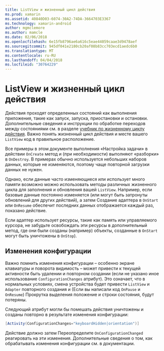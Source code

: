 ```yaml
---
title: ListView и жизненный цикл действия
ms.prod: xamarin
ms.assetid: 40840D03-6074-30A2-74DA-3664703E3367
ms.technology: xamarin-android
author: mgmclemore
ms.author: mamcle
ms.date: 02/06/2018
ms.openlocfilehash: 6e15fb8796ae6a616c5eae44059caae3d9478aef
ms.sourcegitcommit: 945df041e2180cb20af08b83cc703ecd1aedc6b0
ms.translationtype: MT
ms.contentlocale: ru-RU
ms.lasthandoff: 04/04/2018
ms.locfileid: "30764229"
---
```

# <a name="listview-and-the-activity-lifecycle"></a>ListView и жизненный цикл действия

Действия проходят определенных состояний как выполнения приложения, такие как запуск, запуска, приостановки и остановки. Дополнительные сведения и инструкции по обработке переходов между состояниями см. в разделе [учебник по жизненному циклу действия](~/android/app-fundamentals/activity-lifecycle/index.md).
Важно понять жизненный цикл действия и месте вашего `ListView` код в правильное расположение.

Все примеры в этом документе выполнения «Настройка задачи» в действии `OnCreate` метод и (при необходимости) выполняют «разборки» в `OnDestroy`. В примерах обычно используется небольших наборов данных, которые не изменяются, поэтому чаще повторной загрузки данных не нужен.

Однако, если данные часто изменяющиеся или использует много памяти возможно можно использовать методы различных жизненного цикла для заполнения и обновления вашей `ListView`. Например, если базовые данные постоянно изменяется (или могут быть затронуты обновлений для других действий), а затем Создание адаптера в `OnStart` или `OnResume` обеспечит последних данных отображается каждый раз, показано действие.

Если адаптер использует ресурсы, такие как память или управляемого курсора, не забудьте освобождать эти ресурсы в дополнительный метод, где они были созданы (например) объекты, созданные в `OnStart` могут быть уничтожены в `OnStop`).


## <a name="configuration-changes"></a>Изменения конфигурации

Важно помнить изменения конфигурации &ndash; особенно экране клавиатуры и поворота видимость &ndash; может привести к текущей активности быть удалении и повторном создании (если не указано иное использование `ConfigurationChanges` атрибут). Это означает, что в нормальных условиях, смена устройства будет привести `ListView` и `Adapter` повторного создания и (Если вы написали код `OnPause` и `OnResume`) Прокрутка выделения положение и строки состояния, будут потеряны.

Следующий атрибут могли бы помешать действия уничтожены и созданы повторно в результате изменения конфигурации:

```csharp
[Activity(ConfigurationChanges="keyboardHidden|orientation")]
```

Действие должно затем Переопределите `OnConfigurationChanged` реагировать на эти изменения. Дополнительные сведения о том, как обрабатывать изменения конфигурации см. в документации.

